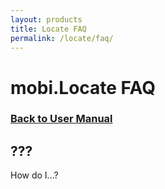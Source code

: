 ```yaml
---
layout: products
title: Locate FAQ
permalink: /locate/faq/
---
```


# mobi.Locate FAQ

### [Back to User Manual](/locate/)

## ???

How do I...?